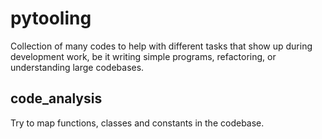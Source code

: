 # pytooling

Collection of many codes to help with different tasks that show up during development work, be it writing simple programs, refactoring, or understanding large codebases.

## code_analysis

Try to map functions, classes and constants in the codebase.